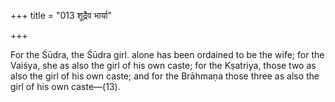 +++
title = "013 शूद्रैव भार्या"

+++

For the Śūdra, the Śūdra girl. alone has been ordained to be the wife; for the Vaiśya, she as also the girl of his own caste; for the Kṣatriya, those two as also the girl of his own caste; and for the Brāhmaṇa those three as also the girl of his own caste—(13).